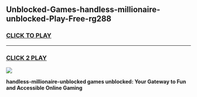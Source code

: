 
## Unblocked-Games-handless-millionaire-unblocked-Play-Free-rg288
<h3>
<a href="https://premium76.site?title=handless-millionaire-unblocked&ref=10A">CLICK TO PLAY</a></h3>
<hr>

<h3>
<a href="https://premium76.site?title=handless-millionaire-unblocked&ref=10A">CLICK 2 PLAY</a>
  
</h3>

<a href="https://premium76.site?title=handless-millionaire-unblocked&ref=10A"><img src="https://clearcache.store/games.png"></a>


**handless-millionaire-unblocked games unblocked: Your Gateway to Fun and Accessible Online Gaming**
